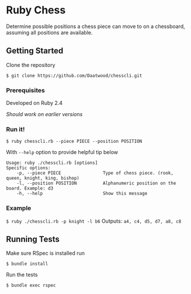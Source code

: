 # Ruby Chess

Determine possible positions a chess piece can move to on a chessboard, assuming all positions are available. 

## Getting Started

Clone the repository
```
$ git clone https://github.com/Daatwood/chesscli.git
```

### Prerequisites

Developed on Ruby 2.4

*Should work on earlier versions*

### Run it!

```
$ ruby chesscli.rb --piece PIECE --position POSITION
```

With `--help` option to provide helpful tip below

```
Usage: ruby ./chesscli.rb [options]
Specific options:
    -p, --piece PIECE                Type of chess piece. (rook, queen, knight, king, bishop)
    -l, --position POSITION          Alphanumeric position on the board. Example: d3
    -h, --help                       Show this message
```

### Example

`$ ruby ./chesscli.rb -p knight -l b6` Outputs: `a4, c4, d5, d7, a8, c8`

## Running Tests

Make sure RSpec is installed run

```
$ bundle install
```

Run the tests

```
$ bundle exec rspec
```

